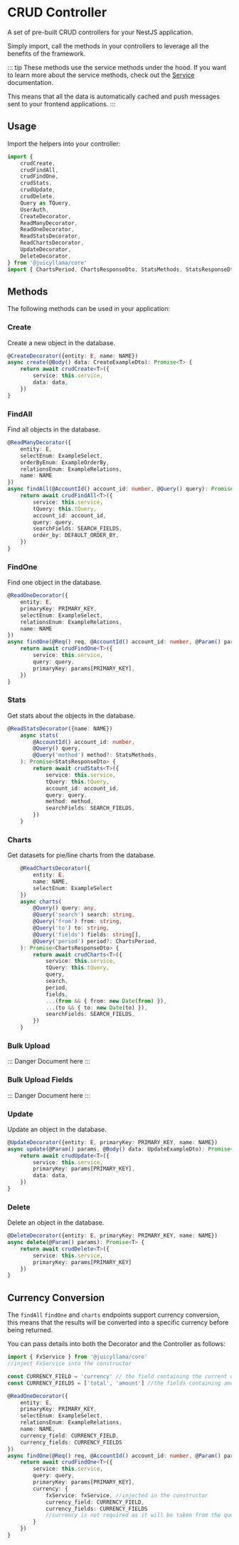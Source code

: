 # CRUD Controller

A set of pre-built CRUD controllers for your NestJS application.

Simply import, call the methods in your controllers to leverage all the benefits of the framework.

::: tip
These methods use the service methods under the hood. If you want to learn more about the service methods, check out the [Service](/backend/core/helpers/service) documentation.

This means that all the data is automatically cached and push messages sent to your frontend applications.
:::

## Usage

Import the helpers into your controller:

```typescript
import {
	crudCreate,
	crudFindAll,
	crudFindOne,
	crudStats,
	crudUpdate,
	crudDelete,
	Query as TQuery,
	UserAuth,
	CreateDecorator,
	ReadManyDecorator,
	ReadOneDecorator,
	ReadStatsDecorator,
	ReadChartsDecorator,
	UpdateDecorator,
	DeleteDecorator,
} from '@juicyllama/core'
import { ChartsPeriod, ChartsResponseDto, StatsMethods, StatsResponseDto } from '@juicyllama/utils'
```

## Methods

The following methods can be used in your application:

### Create

Create a new object in the database.

```typescript
@CreateDecorator({entity: E, name: NAME})
async create(@Body() data: CreateExampleDto): Promise<T> {
    return await crudCreate<T>({
        service: this.service,
        data: data,
	})
}
```

### FindAll

Find all objects in the database.

```typescript
@ReadManyDecorator({
    entity: E, 
    selectEnum: ExampleSelect, 
    orderByEnum: ExampleOrderBy,
    relationsEnum: ExampleRelations, 
    name: NAME
})
async findAll(@AccountId() account_id: number, @Query() query): Promise<T[]> {
	return await crudFindAll<T>({
		service: this.service,
		tQuery: this.tQuery,
		account_id: account_id,
		query: query,
		searchFields: SEARCH_FIELDS,
		order_by: DEFAULT_ORDER_BY,
	})
}
```

### FindOne

Find one object in the database.

```typescript
@ReadOneDecorator({
    entity: E, 
    primaryKey: PRIMARY_KEY, 
    selectEnum: ExampleSelect, 
    relationsEnum: ExampleRelations, 
    name: NAME
})
async findOne(@Req() req, @AccountId() account_id: number, @Param() params, @Query() query): Promise<T> {
	return await crudFindOne<T>({
		service: this.service,
		query: query,
		primaryKey: params[PRIMARY_KEY],
	})
}
```

### Stats

Get stats about the objects in the database.

```typescript
@ReadStatsDecorator({name: NAME})
	async stats(
		@AccountId() account_id: number,
		@Query() query,
		@Query('method') method?: StatsMethods,
	): Promise<StatsResponseDto> {
		return await crudStats<T>({
			service: this.service,
			tQuery: this.tQuery,
			account_id: account_id,
			query: query,
			method: method,
			searchFields: SEARCH_FIELDS,
		})
	}
```


### Charts

Get datasets for pie/line charts from the database.

```typescript
	@ReadChartsDecorator({
		entity: E,
		name: NAME, 
		selectEnum: ExampleSelect
	})
	async charts(
		@Query() query: any,
		@Query('search') search: string,
		@Query('from') from: string,
		@Query('to') to: string,
		@Query('fields') fields: string[],
		@Query('period') period?: ChartsPeriod,
	): Promise<ChartsResponseDto> {
		return await crudCharts<T>({
			service: this.service,
			tQuery: this.tQuery,
			query,
			search,
			period,
			fields,
			...(from && { from: new Date(from) }),
			...(to && { to: new Date(to) }),
			searchFields: SEARCH_FIELDS,
		})
	}
```

### Bulk Upload

::: Danger
Document here
:::

### Bulk Upload Fields

::: Danger
Document here
:::

### Update

Update an object in the database.

```typescript
@UpdateDecorator({entity: E, primaryKey: PRIMARY_KEY, name: NAME})
async update(@Param() params, @Body() data: UpdateExampleDto): Promise<T> {
    return await crudUpdate<T>({
        service: this.service,
		primaryKey: params[PRIMARY_KEY],
        data: data,
	})
}
```

### Delete

Delete an object in the database.

```typescript
@DeleteDecorator({entity: E, primaryKey: PRIMARY_KEY, name: NAME})
async delete(@Param() params): Promise<T> {
    return await crudDelete<T>({
        service: this.service,
		primaryKey: params[PRIMARY_KEY]
	})
}
```


## Currency Conversion

The `findAll` `findOne` and `charts` endpoints support currency conversion, this means that the results will be converted into a specific currency before being returned.

You can pass details into both the Decorator and the Controller as follows:

```typescript
import { FxService } from '@juicyllama/core'
//inject FxService into the constructor

const CURRENCY_FIELD = 'currency' // the field containing the current of the record
const CURRENCY_FIELDS = ['total', 'amount'] //the fields containing amounts to be converted

@ReadOneDecorator({
    entity: E, 
    primaryKey: PRIMARY_KEY, 
    selectEnum: ExampleSelect, 
    relationsEnum: ExampleRelations, 
    name: NAME,
	currency_field: CURRENCY_FIELD,
	currency_fields: CURRENCY_FIELDS
})
async findOne(@Req() req, @AccountId() account_id: number, @Param() params, @Query() query): Promise<T> {
	return await crudFindOne<T>({
		service: this.service,
		query: query,
		primaryKey: params[PRIMARY_KEY],
		currency: {
			fxService: fxService, //injected in the constructor
			currency_field: CURRENCY_FIELD,
			currency_fields: CURRENCY_FIELDS
			//currency is not required as it will be taken from the query param "currency" passed by the client
		}
	})
}
```
